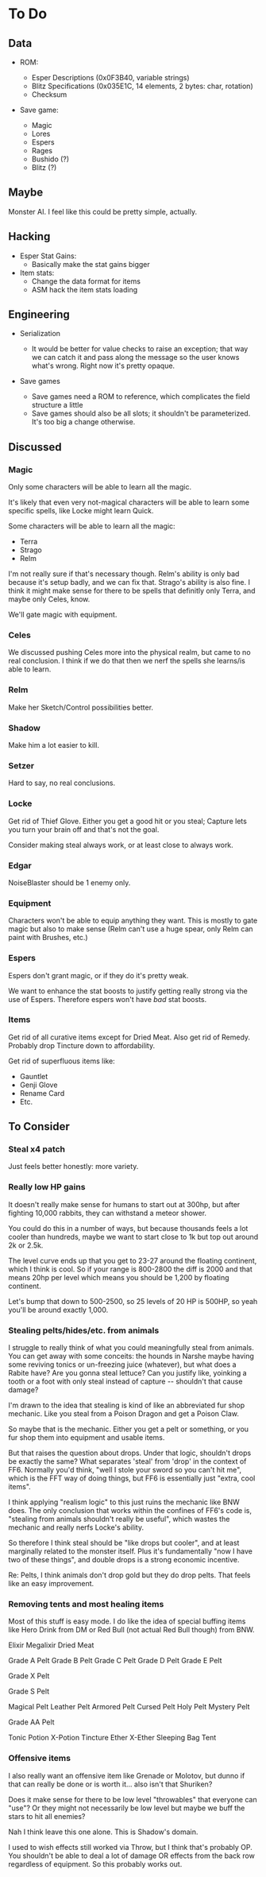 # To Do

## Data

- ROM:
  - Esper Descriptions (0x0F3B40, variable strings)
  - Blitz Specifications (0x035E1C, 14 elements, 2 bytes: char, rotation)
  - Checksum

- Save game:
  - Magic
  - Lores
  - Espers
  - Rages
  - Bushido (?)
  - Blitz (?)

## Maybe

Monster AI.  I feel like this could be pretty simple, actually.

## Hacking

- Esper Stat Gains:
  - Basically make the stat gains bigger
- Item stats:
  - Change the data format for items
  - ASM hack the item stats loading

## Engineering

- Serialization
  - It would be better for value checks to raise an exception; that way we can
    catch it and pass along the message so the user knows what's wrong.  Right
    now it's pretty opaque.

- Save games
  - Save games need a ROM to reference, which complicates the field structure
    a little
  - Save games should also be all slots; it shouldn't be parameterized.  It's
    too big a change otherwise.

## Discussed

### Magic

Only some characters will be able to learn all the magic.

It's likely that even very not-magical characters will be able to learn some
specific spells, like Locke might learn Quick.

Some characters will be able to learn all the magic:
- Terra
- Strago
- Relm

I'm not really sure if that's necessary though.  Relm's ability is only bad
because it's setup badly, and we can fix that.  Strago's ability is also fine.
I think it might make sense for there to be spells that definitly only Terra,
and maybe only Celes, know.

We'll gate magic with equipment.

### Celes

We discussed pushing Celes more into the physical realm, but came to no real
conclusion.  I think if we do that then we nerf the spells she learns/is able
to learn.

### Relm

Make her Sketch/Control possibilities better.

### Shadow

Make him a lot easier to kill.

### Setzer

Hard to say, no real conclusions.

### Locke

Get rid of Thief Glove.  Either you get a good hit or you steal; Capture lets
you turn your brain off and that's not the goal.

Consider making steal always work, or at least close to always work.

### Edgar

NoiseBlaster should be 1 enemy only.

### Equipment

Characters won't be able to equip anything they want.  This is mostly to gate
magic but also to make sense (Relm can't use a huge spear, only Relm can paint
with Brushes, etc.)

### Espers

Espers don't grant magic, or if they do it's pretty weak.

We want to enhance the stat boosts to justify getting really strong via the use
of Espers.  Therefore espers won't have _bad_ stat boosts.

### Items

Get rid of all curative items except for Dried Meat.  Also get rid of Remedy.
Probably drop Tincture down to affordability.

Get rid of superfluous items like:
- Gauntlet
- Genji Glove
- Rename Card
- Etc.

## To Consider

### Steal x4 patch

Just feels better honestly: more variety.

### Really low HP gains

It doesn't really make sense for humans to start out at 300hp, but after
fighting 10,000 rabbits, they can withstand a meteor shower.

You could do this in a number of ways, but because thousands feels a lot cooler
than hundreds, maybe we want to start close to 1k but top out around 2k or 2.5k.

The level curve ends up that you get to 23-27 around the floating continent,
which I think is cool. So if your range is 800-2800 the diff is 2000 and that
means 20hp per level which means you should be 1,200 by floating continent.

Let's bump that down to 500-2500, so 25 levels of 20 HP is 500HP, so yeah
you'll be around exactly 1,000.

### Stealing pelts/hides/etc. from animals

I struggle to really think of what you could meaningfully steal from animals.
You can get away with some conceits: the hounds in Narshe maybe having some
reviving tonics or un-freezing juice (whatever), but what does a Rabite have?
Are you gonna steal lettuce?  Can you justify like, yoinking a tooth or a foot
with only steal instead of capture -- shouldn't that cause damage?

I'm drawn to the idea that stealing is kind of like an abbreviated fur shop
mechanic.  Like you steal from a Poison Dragon and get a Poison Claw.

So maybe that is the mechanic.  Either you get a pelt or something, or you fur
shop them into equipment and usable items.

But that raises the question about drops.  Under that logic, shouldn't drops be
exactly the same?  What separates 'steal' from 'drop' in the context of FF6.
Normally you'd think, "well I stole your sword so you can't hit me", which is
the FFT way of doing things, but FF6 is essentially just "extra, cool items".

I think applying "realism logic" to this just ruins the mechanic like BNW does.
The only conclusion that works within the confines of FF6's code is, "stealing
from animals shouldn't really be useful", which wastes the mechanic and really
nerfs Locke's ability.

So therefore I think steal should be "like drops but cooler", and at least
marginally related to the monster itself.  Plus it's fundamentally "now I have
two of these things", and double drops is a strong economic incentive.

Re: Pelts, I think animals don't drop gold but they do drop pelts.  That feels
like an easy improvement.

### Removing tents and most healing items

Most of this stuff is easy mode.  I do like the idea of special buffing items
like Hero Drink from DM or Red Bull (not actual Red Bull though) from BNW.

Elixir
Megalixir
Dried Meat

Grade A Pelt
Grade B Pelt
Grade C Pelt
Grade D Pelt
Grade E Pelt

Grade X Pelt

Grade S Pelt

Magical Pelt
Leather Pelt
Armored Pelt
Cursed Pelt
Holy Pelt
Mystery Pelt

Grade AA Pelt

Tonic
Potion
X-Potion
Tincture
Ether
X-Ether
Sleeping Bag
Tent

### Offensive items

I also really want an offensive item like Grenade or Molotov, but dunno if that
can really be done or is worth it... also isn't that Shuriken?

Does it make sense for there to be low level "throwables" that everyone can
"use"?  Or they might not necessarily be low level but maybe we buff the stars
to hit all enemies?

Nah I think leave this one alone.  This is Shadow's domain.

I used to wish effects still worked via Throw, but I think that's probably OP.
You shouldn't be able to deal a lot of damage OR effects from the back row
regardless of equipment.  So this probably works out.
